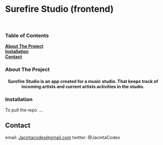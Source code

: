<h1>Surefire Studio (frontend) </h1>
<br>


<!-- TABLE OF CONTENTS -->

 ### Table of Contents

 **[About The Project](#about-the-project)**<br> 
 **[Installation](#installation)**<br>
 **[Contact](#contact)**<br>
     
 ### About The Project 
 <h4 align="center"> Surefire Studio is an app created for a music studio. That keeps track of incoming artists and current artists activities in the studio. </h4>
 
 ### Installation
 To pull the repo ....
 
 
 ## Contact
 email: Jacintacodes@gmail.com
 twitter: @JacintaCodes
 
